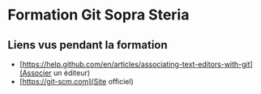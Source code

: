 # Formation Git Sopra Steria

## Liens vus pendant la formation

* [https://help.github.com/en/articles/associating-text-editors-with-git](Associer un éditeur)
* [https://git-scm.com](Site officiel)
